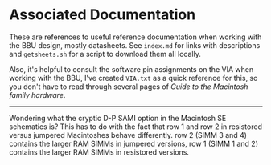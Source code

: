 # Associated Documentation

These are references to useful reference documentation when working
with the BBU design, mostly datasheets.  See `index.md` for links
with descriptions and `getsheets.sh` for a script to download them all
locally.

Also, it's helpful to consult the software pin assignments on the VIA
when working with the BBU, I've created `VIA.txt` as a quick reference
for this, so you don't have to read through several pages of _Guide to
the Macintosh family hardware_.

----------

Wondering what the cryptic D-P SAMI option in the Macintosh SE
schematics is?  This has to do with the fact that row 1 and row 2 in
resistored versus jumpered Macintoshes behave differently.  row 2
(SIMM 3 and 4) contains the larger RAM SIMMs in jumpered versions, row
1 (SIMM 1 and 2) contains the larger RAM SIMMs in resistored versions.
